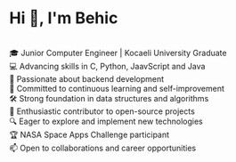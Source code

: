 <h1>Hi 👋, I'm Behic</h1>
<br>
🎓 Junior Computer Engineer | Kocaeli University Graduate
<br>
💻 Advancing skills in C, Python, JaavScript and Java
<br>
🚀 Passionate about backend development
<br>
🌱 Committed to continuous learning and self-improvement
<br>
🛠️ Strong foundation in data structures and algorithms
<br>
🤝 Enthusiastic contributor to open-source projects
<br>
🔍 Eager to explore and implement new technologies
<br>
🏆 NASA Space Apps Challenge participant
<br>
📫 Open to collaborations and career opportunities
<br>
